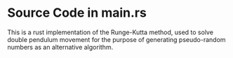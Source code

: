 # Source Code in main.rs

This is a rust implementation of the Runge-Kutta method, used to solve double pendulum movement for the purpose of generating pseudo-random numbers as an alternative algorithm.